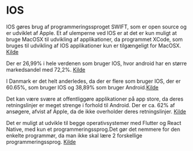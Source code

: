 # IOS
IOS gøres brug af programmeringssproget SWIFT, som er open source og er udviklet af Apple. Et af ulemperne ved IOS er at det er kun muligt at bruge MacOSX til udvikling af applikationer, da programmet XCode, som bruges til udvikling af IOS applikationer kun er tilgængeligt for MacOSX. [Kilde](https://www.apple.com/dk/swift/)


Der er 26,99% i hele verdenen som bruger IOS, hvor android har en større markedsandel med 72,2%. [Kilde](https://gs.statcounter.com/os-market-share/mobile/worldwide
)

I Danmark er det helt anderledes, da der er flere som bruger IOS, der er 60.65%, som bruger IOS og 38,89% som bruger Android.[Kilde](https://gs.statcounter.com/os-market-share/mobile/denmark)

Det kan være svære at offentliggøre applikationer på app store, da deres retningslinjer er meget strenge i forhold til Android. Der er ca. 62% af ansøgere, afvist af Apple, da de ikke overholder deres retningslinjer. [Kilde](https://medium.com/@the_manifest/how-to-publish-your-app-on-apples-app-store-in-2018-f76f22a5c33a )

Det er muligt at udvikle til begge operativsystemer med Flutter og React Native, med kun et programmeringssprog.Det gør det nemmere for den enkelte programmør, da man ikke skal lære 2 forskellige programmeringssprog. [Kilde](https://moqod-software.medium.com/flutter-vs-react-native-for-cross-platform-development-821b44138b4a )
